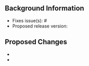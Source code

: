 ## Background Information

- Fixes issue(s): #
- Proposed release version: ` `

## Proposed Changes

- 
- 